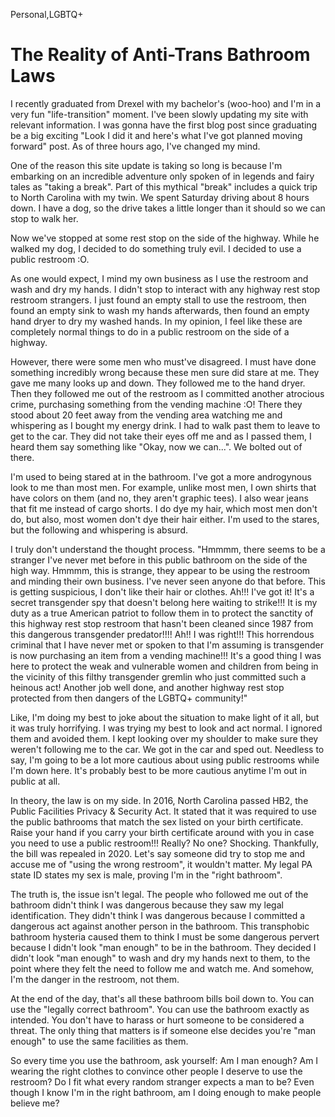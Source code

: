 Personal,LGBTQ+

# The Reality of Anti-Trans Bathroom Laws

I recently graduated from Drexel with my bachelor's (woo-hoo) and I'm in a very
fun "life-transition" moment. I've been slowly updating my site with relevant
information. I was gonna have the first blog post since graduating be a big
exciting "Look I did it and here's what I've got planned moving forward" post.
As of three hours ago, I've changed my mind.

One of the reason this site update is taking so long is because I'm embarking on
an incredible adventure only spoken of in legends and fairy tales as "taking a
break". Part of this mythical "break" includes a quick trip to North Carolina
with my twin. We spent Saturday driving about 8 hours down. I have a dog, so the
drive takes a little longer than it should so we can stop to walk her.

Now we've stopped at some rest stop on the side of the highway. While he walked
my dog, I decided to do something truly evil. I decided to use a public restroom
:O.

As one would expect, I mind my own business as I use the restroom and wash and
dry my hands. I didn't stop to interact with any highway rest stop restroom
strangers. I just found an empty stall to use the restroom, then found an empty
sink to wash my hands afterwards, then found an empty hand dryer to dry my
washed hands. In my opinion, I feel like these are completely normal things to
do in a public restroom on the side of a highway.

However, there were some men who must've disagreed. I must have done something
incredibly wrong because these men sure did stare at me. They gave me many looks
up and down. They followed me to the hand dryer. Then they followed me out of
the restroom as I committed another atrocious crime, purchasing something from
the vending machine :O! There they stood about 20 feet away from the vending
area watching me and whispering as I bought my energy drink. I had to walk past
them to leave to get to the car. They did not take their eyes off me and as I
passed them, I heard them say something like "Okay, now we can...". We bolted
out of there.

I'm used to being stared at in the bathroom. I've got a more androgynous look to
me than most men. For example, unlike most men, I own shirts that have colors on
them (and no, they aren't graphic tees). I also wear jeans that fit me instead
of cargo shorts. I do dye my hair, which most men don't do, but also, most women
don't dye their hair either. I'm used to the stares, but the following and
whispering is absurd.

I truly don't understand the thought process. "Hmmmm, there seems to be a
stranger I've never met before in this public bathroom on the side of the high
way. Hmmmm, this is strange, they appear to be using the restroom and minding
their own business. I've never seen anyone do that before. This is getting
suspicious, I don't like their hair or clothes. Ah!!! I've got it! It's a secret
transgender spy that doesn't belong here waiting to strike!!! It is my duty as a
true American patriot to follow them in to protect the sanctity of this highway
rest stop restroom that hasn't been cleaned since 1987 from this dangerous
transgender predator!!!! Ah!! I was right!!! This horrendous criminal that I
have never met or spoken to that I'm assuming is transgender is now purchasing
an item from a vending machine!!! It's a good thing I was here to protect the
weak and vulnerable women and children from being in the vicinity of this
filthy transgender gremlin who just committed such a heinous act! Another job
well done, and another highway rest stop protected from then dangers of the
LGBTQ+ community!"

Like, I'm doing my best to joke about the situation to make light of it all, but
it was truly horrifying. I was trying my best to look and act normal. I ignored
them and avoided them. I kept looking over my shoulder to make sure they
weren't following me to the car. We got in the car and sped out. Needless to
say, I'm going to be a lot more cautious about using public restrooms while I'm
down here. It's probably best to be more cautious anytime I'm out in public at
all.

In theory, the law is on my side. In 2016, North Carolina passed HB2, the
Public Facilities Privacy & Security Act. It stated that it was required to use
the public bathrooms that match the sex listed on your birth certificate. Raise
your hand if you carry your birth certificate around with you in case you need
to use a public restroom!!! Really? No one? Shocking. Thankfully, the bill was
repealed in 2020. Let's say someone did try to stop me and accuse me of "using
the wrong restroom", it wouldn't matter. My legal PA state ID states my sex is
male, proving I'm in the "right bathroom".

The truth is, the issue isn't legal. The people who followed me out of the
bathroom didn't think I was dangerous because they saw my legal identification.
They didn't think I was dangerous because I committed a dangerous act against
another person in the bathroom. This transphobic bathroom hysteria caused them
to think I must be some dangerous pervert because I didn't look "man enough" to
be in the bathroom. They decided I didn't look "man enough" to wash and dry my
hands next to them, to the point where they felt the need to follow me and watch
me. And somehow, I'm the danger in the restroom, not them.

At the end of the day, that's all these bathroom bills boil down to. You can use
the "legally correct bathroom". You can use the bathroom exactly as intended.
You don't have to harass or hurt someone to be considered a threat. The only
thing that matters is if someone else decides you're "man enough" to use the
same facilities as them.

So every time you use the bathroom, ask yourself: Am I man enough? Am I wearing
the right clothes to convince other people I deserve to use the restroom? Do I
fit what every random stranger expects a man to be? Even though I know I'm in
the right bathroom, am I doing enough to make people believe me?

